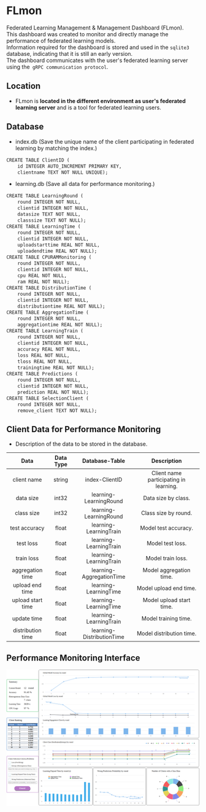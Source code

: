 # FLmon
Federated Learning Management & Management Dashboard (FLmon). <br>
This dashboard was created to monitor and directly manage the performance of federated learning models. <br>
Information required for the dashboard is stored and used in the ```sqlite3``` database, indicating that it is still an early version. <br>
The dashboard communicates with the user's federated learning server using the``` gRPC communication protocol```.

## Location
- FLmon is <b>located in the different environment as user's federated learning server</b> and is a tool for federated learning users.

## Database
- index.db (Save the unique name of the client participating in federated learning by matching the index.)
```
CREATE TABLE ClientID (
    id INTEGER AUTO_INCREMENT PRIMARY KEY,
    clientname TEXT NOT NULL UNIQUE);
```
- learning.db (Save all data for performance monitoring.)
```
CREATE TABLE LearningRound (
    round INTEGER NOT NULL,
    clientid INTEGER NOT NULL,
    datasize TEXT NOT NULL,
    classsize TEXT NOT NULL);
CREATE TABLE LearningTime (
    round INTEGER NOT NULL,
    clientid INTEGER NOT NULL,
    uploadstarttime REAL NOT NULL,
    uploadendtime REAL NOT NULL);
CREATE TABLE CPURAMMonitoring (
    round INTEGER NOT NULL,
    clientid INTEGER NOT NULL,
    cpu REAL NOT NULL,
    ram REAL NOT NULL);
CREATE TABLE DistributionTime (
    round INTEGER NOT NULL,
    clientid INTEGER NOT NULL,
    distributiontime REAL NOT NULL);
CREATE TABLE AggregationTime (
    round INTEGER NOT NULL,
    aggregationtime REAL NOT NULL);
CREATE TABLE LearningTrain (
    round INTEGER NOT NULL,
    clientid INTEGER NOT NULL,
    accuracy REAL NOT NULL,
    loss REAL NOT NULL,
    tloss REAL NOT NULL,
    trainingtime REAL NOT NULL);
CREATE TABLE Predictions (
    round INTEGER NOT NULL,
    clientid INTEGER NOT NULL,
    prediction REAL NOT NULL);
CREATE TABLE SelectionClient (
    round INTEGER NOT NULL,
    remove_client TEXT NOT NULL);
```

## Client Data for Performance Monitoring
- Description of the data to be stored in the database.

|Data|Data Type|Database-Table|Description|
|:--:|:--:|:--:|:--:|
|client name|string|index-ClientID|Client name participating in learning.|
|data size|int32|learning-LearningRound|Data size by class.|
|class size|int32|learning-LearningRound|Class size by round.|
|test accuracy|float|learning-LearningTrain|Model test accuracy.|
|test loss|float|learning-LearningTrain|Model test loss.|
|train loss|float|learning-LearningTrain|Model train loss.|
|aggregation time|float|learning-AggregationTime|Model aggregation time.|
|upload end time|float|learning-LearningTime|Model upload end time.|
|upload start time|float|learning-LearningTime|Model upload start time.|
|update time|float|learning-LearningTrain|Model training time.|
|distribution time|float|learning-DistributionTime|Model distribution time.|

## Performance Monitoring Interface
![FLDashboard](img/FLDashboard.png)
